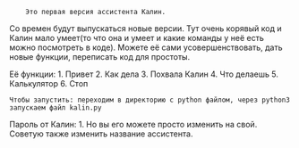 		Это первая версия ассистента Калин.
Со времен будут выпускаться новые версии. Тут очень корявый код и Калин мало умеет(то что она и умеет и какие команды у неё есть можно посмотреть в коде).
Можете её сами усовершенствовать, дать новые функции, переписать код для простоты.


Её функции:
	1. Привет
 	2. Как дела
	3. Похвала Калин
	4. Что делаешь
	5. Калькулятор
	6. Стоп



	Чтобы запустить: переходим в директорию с python файлом, через python3 запускаем файл kalin.py



Пароль от Калин: 1. Но вы его можете просто изменить на свой. Советую также изменить название ассистента.
